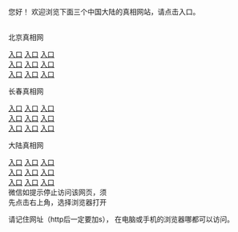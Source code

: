  
 您好！ 欢迎浏览下面三个中国大陆的真相网站，请点击入口。 <br/>
 <br/>

  北京真相网<br/>
 
 
 <a href="https://s3.us-east-2.amazonaws.com/ogateo/show.htm?r873649&from=dlzx" rel="nofollow">入口</a>
      <a href="https://s3.eu-west-2.amazonaws.com/ogatel/show.htm?r873649&from=dlzx" rel="nofollow">入口</a>
      <a href="https://s3-ap-southeast-2.amazonaws.com/ogatey/show.htm?r873649&from=dlzx" rel="nofollow">入口</a><br>
      <a href="https://s3.ap-northeast-2.amazonaws.com/ogates/show.htm?r873649&from=dlzx" rel="nofollow">入口</a>
      <a href="https://s3.eu-central-1.amazonaws.com/ogatef/show.htm?r873649&from=dlzx" rel="nofollow">入口</a>
      <a href="https://s3.ap-south-1.amazonaws.com/ogatem/show.htm?r873649&from=dlzx" rel="nofollow">入口</a><br>
      <a href="https://s3-us-west-1.amazonaws.com/ogaten/show.htm?r873649&from=dlzx" rel="nofollow">入口</a>
      <a href="https://s3.ca-central-1.amazonaws.com/ogatec/show.htm?r873649&from=dlzx" rel="nofollow">入口</a>
      <a href="https://s3-ap-northeast-1.amazonaws.com/ogatet/show.htm?r873649&from=dlzx" rel="nofollow">入口</a><br>
 
 长春真相网<br/>


 <a href="https://s3.us-east-2.amazonaws.com/ogateo/show.htm?r873651&from=dlzx" rel="nofollow">入口</a>
      <a href="https://s3.eu-west-2.amazonaws.com/ogatel/show.htm?r873651&from=dlzx" rel="nofollow">入口</a>
      <a href="https://s3-ap-southeast-2.amazonaws.com/ogatey/show.htm?r873651&from=dlzx" rel="nofollow">入口</a><br>
      <a href="https://s3.ap-northeast-2.amazonaws.com/ogates/show.htm?r873651&from=dlzx" rel="nofollow">入口</a>
      <a href="https://s3.eu-central-1.amazonaws.com/ogatef/show.htm?r873651&from=dlzx" rel="nofollow">入口</a>
      <a href="https://s3.ap-south-1.amazonaws.com/ogatem/show.htm?r873651&from=dlzx" rel="nofollow">入口</a><br>
      <a href="https://s3-us-west-1.amazonaws.com/ogaten/show.htm?r873651&from=dlzx" rel="nofollow">入口</a>
      <a href="https://s3.ca-central-1.amazonaws.com/ogatec/show.htm?r873651&from=dlzx" rel="nofollow">入口</a>
      <a href="https://s3-ap-northeast-1.amazonaws.com/ogatet/show.htm?r873651&from=dlzx" rel="nofollow">入口</a><br>
   
 大陆真相网<br/>
 
 
 <a href="https://s3.us-east-2.amazonaws.com/ogateo/show.htm?r873656&from=dlzx" rel="nofollow">入口</a>
      <a href="https://s3.eu-west-2.amazonaws.com/ogatel/show.htm?r873656&from=dlzx" rel="nofollow">入口</a>
      <a href="https://s3-ap-southeast-2.amazonaws.com/ogatey/show.htm?r873656&from=dlzx" rel="nofollow">入口</a><br>
      <a href="https://s3.ap-northeast-2.amazonaws.com/ogates/show.htm?r873656&from=dlzx" rel="nofollow">入口</a>
      <a href="https://s3.eu-central-1.amazonaws.com/ogatef/show.htm?r873656&from=dlzx" rel="nofollow">入口</a>
      <a href="https://s3.ap-south-1.amazonaws.com/ogatem/show.htm?r873656&from=dlzx" rel="nofollow">入口</a><br>
      <a href="https://s3-us-west-1.amazonaws.com/ogaten/show.htm?r873656&from=dlzx" rel="nofollow">入口</a>
      <a href="https://s3.ca-central-1.amazonaws.com/ogatec/show.htm?r873656&from=dlzx" rel="nofollow">入口</a>
      <a href="https://s3-ap-northeast-1.amazonaws.com/ogatet/show.htm?r873656&from=dlzx" rel="nofollow">入口</a><br>
 微信如提示停止访问该网页，须<br>
 先点击右上角，选择浏览器打开<br>
 
 请记住网址（http后一定要加s）， 在电脑或手机的浏览器哪都可以访问。
 
 
